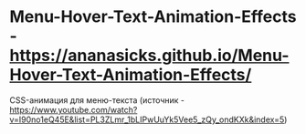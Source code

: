 # Menu-Hover-Text-Animation-Effects - https://ananasicks.github.io/Menu-Hover-Text-Animation-Effects/
CSS-анимация для меню-текста (источник - https://www.youtube.com/watch?v=I90no1eQ45E&list=PL3ZLmr_1bLIPwUuYk5Vee5_zQy_ondKXk&index=5)
